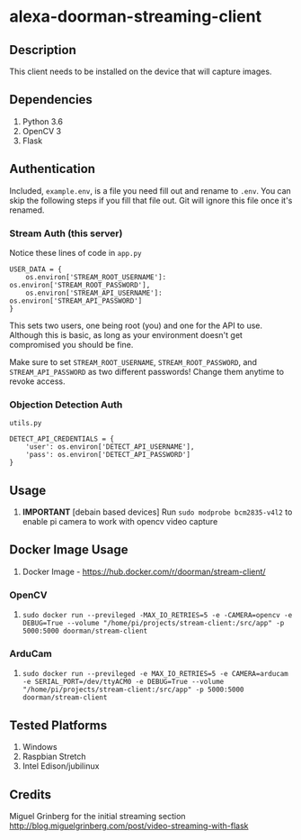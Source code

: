 # alexa-doorman-streaming-client

## Description
This client needs to be installed on the device that will capture images. 

## Dependencies
1. Python 3.6
1. OpenCV 3
1. Flask

## Authentication

Included, `example.env`, is a file you need fill out and rename to `.env`. You can skip the following steps if you fill that file out. Git will ignore this file once it's renamed.

### Stream Auth (this server)

Notice these lines of code in `app.py`

```
USER_DATA = {
    os.environ['STREAM_ROOT_USERNAME']: os.environ['STREAM_ROOT_PASSWORD'],
    os.environ['STREAM_API_USERNAME']: os.environ['STREAM_API_PASSWORD']
}
```

This sets two users, one being root (you) and one for the API to use. Although this is basic, as long as your environment doesn't get compromised you should be fine.

Make sure to set `STREAM_ROOT_USERNAME`, `STREAM_ROOT_PASSWORD`, and `STREAM_API_PASSWORD` as two different passwords! Change them anytime to revoke access.


### Objection Detection Auth

`utils.py`

```
DETECT_API_CREDENTIALS = {
    'user': os.environ['DETECT_API_USERNAME'],
    'pass': os.environ['DETECT_API_PASSWORD']
}
```

## Usage 
1. **IMPORTANT** [debain based devices] Run `sudo modprobe bcm2835-v4l2` to enable pi camera to work with opencv video capture


## Docker Image Usage
1. Docker Image - https://hub.docker.com/r/doorman/stream-client/

### OpenCV
1. `sudo docker run --previleged -MAX_IO_RETRIES=5 -e -CAMERA=opencv -e DEBUG=True --volume "/home/pi/projects/stream-client:/src/app" -p 5000:5000 doorman/stream-client`

### ArduCam
1. `sudo docker run --previleged -e MAX_IO_RETRIES=5 -e CAMERA=arducam -e SERIAL_PORT=/dev/ttyACM0 -e DEBUG=True --volume "/home/pi/projects/stream-client:/src/app" -p 5000:5000 doorman/stream-client`



## Tested Platforms
1. Windows
1. Raspbian Stretch
2. Intel Edison/jubilinux


## Credits
Miguel Grinberg for the initial streaming section
http://blog.miguelgrinberg.com/post/video-streaming-with-flask